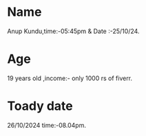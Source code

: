 
# Name

Anup Kundu,time:-05:45pm & Date :-25/10/24.

# Age

19 years old ,income:- only 1000 rs of fiverr.

# Toady date

26/10/2024 time:-08.04pm.
